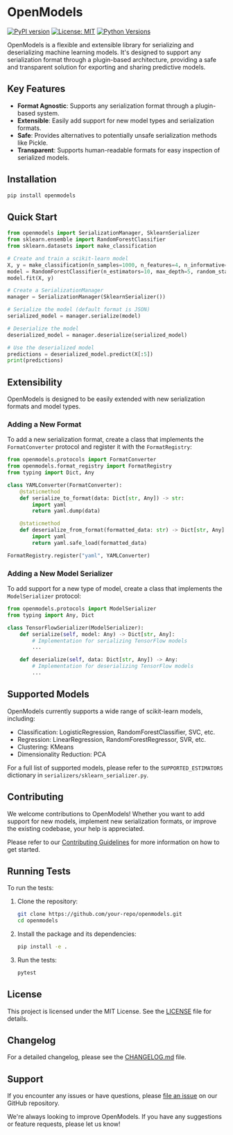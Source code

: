# OpenModels

[![PyPI version](https://badge.fury.io/py/openmodels.svg)](https://badge.fury.io/py/openmodels)
[![License: MIT](https://img.shields.io/badge/License-MIT-yellow.svg)](https://opensource.org/licenses/MIT)
[![Python Versions](https://img.shields.io/pypi/pyversions/openmodels.svg)](https://pypi.org/project/openmodels/)

OpenModels is a flexible and extensible library for serializing and deserializing machine learning models. It's designed to support any serialization format through a plugin-based architecture, providing a safe and transparent solution for exporting and sharing predictive models.

## Key Features

- **Format Agnostic**: Supports any serialization format through a plugin-based system.
- **Extensible**: Easily add support for new model types and serialization formats.
- **Safe**: Provides alternatives to potentially unsafe serialization methods like Pickle.
- **Transparent**: Supports human-readable formats for easy inspection of serialized models.

## Installation

```bash
pip install openmodels
```

## Quick Start

```python
from openmodels import SerializationManager, SklearnSerializer
from sklearn.ensemble import RandomForestClassifier
from sklearn.datasets import make_classification

# Create and train a scikit-learn model
X, y = make_classification(n_samples=1000, n_features=4, n_informative=2, n_redundant=0, random_state=0, shuffle=False)
model = RandomForestClassifier(n_estimators=10, max_depth=5, random_state=0)
model.fit(X, y)

# Create a SerializationManager
manager = SerializationManager(SklearnSerializer())

# Serialize the model (default format is JSON)
serialized_model = manager.serialize(model)

# Deserialize the model
deserialized_model = manager.deserialize(serialized_model)

# Use the deserialized model
predictions = deserialized_model.predict(X[:5])
print(predictions)
```

## Extensibility

OpenModels is designed to be easily extended with new serialization formats and model types.

### Adding a New Format

To add a new serialization format, create a class that implements the `FormatConverter` protocol and register it with the `FormatRegistry`:

```python
from openmodels.protocols import FormatConverter
from openmodels.format_registry import FormatRegistry
from typing import Dict, Any

class YAMLConverter(FormatConverter):
    @staticmethod
    def serialize_to_format(data: Dict[str, Any]) -> str:
        import yaml
        return yaml.dump(data)

    @staticmethod
    def deserialize_from_format(formatted_data: str) -> Dict[str, Any]:
        import yaml
        return yaml.safe_load(formatted_data)

FormatRegistry.register("yaml", YAMLConverter)
```

### Adding a New Model Serializer

To add support for a new type of model, create a class that implements the `ModelSerializer` protocol:

```python
from openmodels.protocols import ModelSerializer
from typing import Any, Dict

class TensorFlowSerializer(ModelSerializer):
    def serialize(self, model: Any) -> Dict[str, Any]:
        # Implementation for serializing TensorFlow models
        ...

    def deserialize(self, data: Dict[str, Any]) -> Any:
        # Implementation for deserializing TensorFlow models
        ...
```

## Supported Models

OpenModels currently supports a wide range of scikit-learn models, including:

- Classification: LogisticRegression, RandomForestClassifier, SVC, etc.
- Regression: LinearRegression, RandomForestRegressor, SVR, etc.
- Clustering: KMeans
- Dimensionality Reduction: PCA

For a full list of supported models, please refer to the `SUPPORTED_ESTIMATORS` dictionary in `serializers/sklearn_serializer.py`.

## Contributing

We welcome contributions to OpenModels! Whether you want to add support for new models, implement new serialization formats, or improve the existing codebase, your help is appreciated.

Please refer to our [Contributing Guidelines](CONTRIBUTING.md) for more information on how to get started.

## Running Tests

To run the tests:

1. Clone the repository:

   ```bash
   git clone https://github.com/your-repo/openmodels.git
   cd openmodels
   ```

2. Install the package and its dependencies:

   ```bash
   pip install -e .
   ```

3. Run the tests:
   ```bash
   pytest
   ```

## License

This project is licensed under the MIT License. See the [LICENSE](LICENSE) file for details.

## Changelog

For a detailed changelog, please see the [CHANGELOG.md](CHANGELOG.md) file.

## Support

If you encounter any issues or have questions, please [file an issue](https://github.com/SF-Tec/openmodels) on our GitHub repository.

We're always looking to improve OpenModels. If you have any suggestions or feature requests, please let us know!
